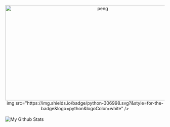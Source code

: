 <!--
**officialnico/officialnico** is a ✨ _special_ ✨ repository because its `README.md` (this file) appears on your GitHub profile.
-->
[]("https://giphy.com/embed/zuZHaMcMHsAQ8")

<div align="center">
  <img height="300" width="600" src="https://media.giphy.com/media/13FBIII8M4IDDi/giphy.gif" alt="peng" />
  img src="https://img.shields.io/badge/python-306998.svg?&style=for-the-badge&logo=python&logoColor=white" />
</div>

<br />
  <img align="left" alt="My Github Stats" src="https://github-readme-stats.codestackr.vercel.app/api?username=officialnico&show_icons=true&hide_border=true" />
  
<br />
